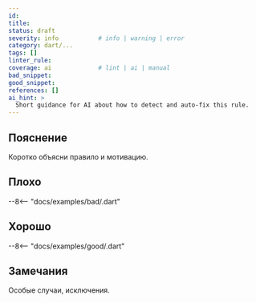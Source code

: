 ```yaml
---
id:
title:
status: draft
severity: info           # info | warning | error
category: dart/...
tags: []
linter_rule:
coverage: ai             # lint | ai | manual
bad_snippet:
good_snippet:
references: []
ai_hint: >
  Short guidance for AI about how to detect and auto-fix this rule.
---
```


## Пояснение
Коротко объясни правило и мотивацию.

## Плохо
--8<-- "docs/examples/bad/<file>.dart"

## Хорошо
--8<-- "docs/examples/good/<file>.dart"

## Замечания
Особые случаи, исключения.
